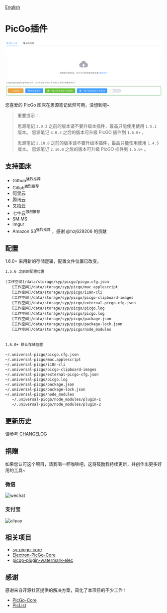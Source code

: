 [English](README.md)

# PicGo插件

![](./preview.png)

您喜爱的 PicGo 图床在思源笔记依然可用，没想到吧~

> 重要提示：
> 
> 思源笔记 `3.0.3` 之前的版本请不要升级本插件，最高只能使用使用 `1.5.1` 版本。 思源笔记 `3.0.3` 之后的版本可升级 PicGO 插件到 `1.6.0+` 。
> 
> 思源笔记 `2.10.8` 之前的版本请不要升级本插件，最高只能使用使用 `1.4.5` 版本。 思源笔记 `2.10.8` 之后的版本可升级 PicGO 插件到 `1.5.0+` 。

## 支持图床

- Github<sup>强烈推荐</sup>
- Gitlab<sup>强烈推荐</sup>
- 阿里云
- 腾讯云
- 又拍云
- 七牛云<sup>强烈推荐</sup>
- SM.MS
- imgur
- Amazon S3<sup>强烈推荐</sup> ，感谢 @hzj629206 的贡献

## 配置

1.6.0+ 采用新的存储逻辑，配置文件位置已改变。

```
1.5.6 之前的配置位置

[工作空间]/data/storage/syp/picgo/picgo.cfg.json
   [工作空间]/data/storage/syp/picgo/mac.applescript
   [工作空间]/data/storage/syp/picgo/i18n-cli
   [工作空间]/data/storage/syp/picgo/picgo-clipboard-images
   [工作空间]/data/storage/syp/picgo/external-picgo-cfg.json
   [工作空间]/data/storage/syp/picgo/picgo.log
   [工作空间]/data/storage/syp/picgo/picgo.log
   [工作空间]/data/storage/syp/picgo/package.json
   [工作空间]/data/storage/syp/picgo/package-lock.json
   [工作空间]/data/storage/syp/picgo/node_modules


1.6.0+ 默认存储位置

~/.universal-picgo/picgo.cfg.json
~/.universal-picgo/mac.applescript
~/.universal-picgo/i18n-cli
~/.universal-picgo/picgo-clipboard-images
~/.universal-picgo/external-picgo-cfg.json
~/.universal-picgo/picgo.log
~/.universal-picgo/package.json
~/.universal-picgo/package-lock.json
~/.universal-picgo/node_modules
   ~/.universal-picgo/node_modules/plugin-1
   ~/.universal-picgo/node_modules/plugin-2
```

## 更新历史

请参考 [CHANGELOG](https://github.com/terwer/siyuan-plugin-picgo/blob/main/CHANGELOG.md)

## 捐赠

如果您认可这个项目，请我喝一杯咖啡吧，这将鼓励我持续更新，并创作出更多好用的工具~

### 微信

<div>
<img src="https://static-rs-terwer.oss-cn-beijing.aliyuncs.com/donate/wechat.jpg" alt="wechat" style="width:280px;height:375px;" />
</div>

### 支付宝

<div>
<img src="https://static-rs-terwer.oss-cn-beijing.aliyuncs.com/donate/alipay.jpg" alt="alipay" style="width:280px;height:375px;" />
</div>

## 相关项目

- [sy-picgo-core](https://github.com/terwer/sy-picgo-core)
- [Electron-PicGo-Core](https://github.com/terwer/Electron-PicGo-Core)
- [picgo-plugin-watermark-elec](https://github.com/terwer/picgo-plugin-watermark-elec)

## 感谢

感谢来自开源社区提供的解决方案，简化了本项目的不少工作！

- [PicGo-Core](https://github.com/PicGo/PicGo-Core)
- [PicList](https://github.com/Kuingsmile/PicList)